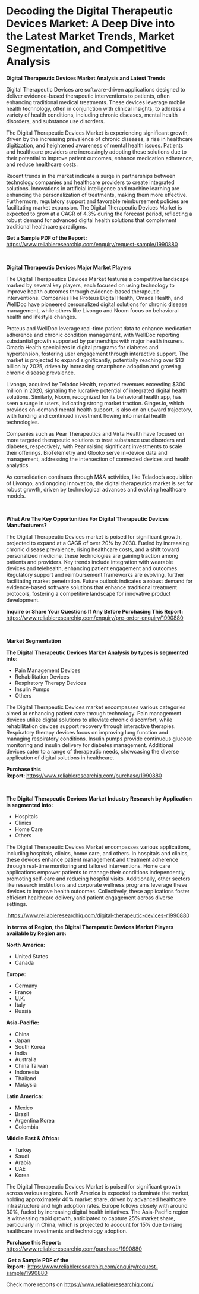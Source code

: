 <p><h1>Decoding the Digital Therapeutic Devices Market: A Deep Dive into the Latest Market Trends, Market Segmentation, and Competitive Analysis</h1></p><p><strong>Digital Therapeutic Devices Market Analysis and Latest Trends</strong></p>
<p><p>Digital Therapeutic Devices are software-driven applications designed to deliver evidence-based therapeutic interventions to patients, often enhancing traditional medical treatments. These devices leverage mobile health technology, often in conjunction with clinical insights, to address a variety of health conditions, including chronic diseases, mental health disorders, and substance use disorders.</p><p>The Digital Therapeutic Devices Market is experiencing significant growth, driven by the increasing prevalence of chronic diseases, a rise in healthcare digitization, and heightened awareness of mental health issues. Patients and healthcare providers are increasingly adopting these solutions due to their potential to improve patient outcomes, enhance medication adherence, and reduce healthcare costs.</p><p>Recent trends in the market indicate a surge in partnerships between technology companies and healthcare providers to create integrated solutions. Innovations in artificial intelligence and machine learning are enhancing the personalization of treatments, making them more effective. Furthermore, regulatory support and favorable reimbursement policies are facilitating market expansion. The Digital Therapeutic Devices Market is expected to grow at a CAGR of 4.3% during the forecast period, reflecting a robust demand for advanced digital health solutions that complement traditional healthcare paradigms.</p></p>
<p><strong>Get a Sample PDF of the Report:&nbsp;</strong> <a href="https://www.reliableresearchiq.com/enquiry/request-sample/1990880?utm_campaign=2456&utm_medium=2&utm_source=Github&utm_content=ia&utm_term=03032025&utm_id=digital-therapeutic-devices">https://www.reliableresearchiq.com/enquiry/request-sample/1990880</a></p>
<p>&nbsp;</p>
<p><strong>Digital Therapeutic Devices Major Market Players</strong></p>
<p><p>The Digital Therapeutics Devices Market features a competitive landscape marked by several key players, each focused on using technology to improve health outcomes through evidence-based therapeutic interventions. Companies like Proteus Digital Health, Omada Health, and WellDoc have pioneered personalized digital solutions for chronic disease management, while others like Livongo and Noom focus on behavioral health and lifestyle changes.</p><p>Proteus and WellDoc leverage real-time patient data to enhance medication adherence and chronic condition management, with WellDoc reporting substantial growth supported by partnerships with major health insurers. Omada Health specializes in digital programs for diabetes and hypertension, fostering user engagement through interactive support. The market is projected to expand significantly, potentially reaching over $13 billion by 2025, driven by increasing smartphone adoption and growing chronic disease prevalence.</p><p>Livongo, acquired by Teladoc Health, reported revenues exceeding $300 million in 2020, signaling the lucrative potential of integrated digital health solutions. Similarly, Noom, recognized for its behavioral health app, has seen a surge in users, indicating strong market traction. Ginger.io, which provides on-demand mental health support, is also on an upward trajectory, with funding and continued investment flowing into mental health technologies.</p><p>Companies such as Pear Therapeutics and Virta Health have focused on more targeted therapeutic solutions to treat substance use disorders and diabetes, respectively, with Pear raising significant investments to scale their offerings. BioTelemetry and Glooko serve in-device data and management, addressing the intersection of connected devices and health analytics. </p><p>As consolidation continues through M&A activities, like Teladoc’s acquisition of Livongo, and ongoing innovation, the digital therapeutics market is set for robust growth, driven by technological advances and evolving healthcare models.</p></p>
<p>&nbsp;</p>
<p><strong>What Are The Key Opportunities For Digital Therapeutic Devices Manufacturers?</strong></p>
<p><p>The Digital Therapeutic Devices market is poised for significant growth, projected to expand at a CAGR of over 20% by 2030. Fueled by increasing chronic disease prevalence, rising healthcare costs, and a shift toward personalized medicine, these technologies are gaining traction among patients and providers. Key trends include integration with wearable devices and telehealth, enhancing patient engagement and outcomes. Regulatory support and reimbursement frameworks are evolving, further facilitating market penetration. Future outlook indicates a robust demand for evidence-based software solutions that enhance traditional treatment protocols, fostering a competitive landscape for innovative product development.</p></p>
<p><strong>Inquire or Share Your Questions If Any Before Purchasing This Report:</strong> <a href="https://www.reliableresearchiq.com/enquiry/pre-order-enquiry/1990880?utm_campaign=2456&utm_medium=2&utm_source=Github&utm_content=ia&utm_term=03032025&utm_id=digital-therapeutic-devices">https://www.reliableresearchiq.com/enquiry/pre-order-enquiry/1990880</a></p>
<p>&nbsp;</p>
<p><strong>Market Segmentation</strong></p>
<p><strong>The Digital Therapeutic Devices Market Analysis by types is segmented into:</strong></p>
<p><ul><li>Pain Management Devices</li><li>Rehabilitation Devices</li><li>Respiratory Therapy Devices</li><li>Insulin Pumps</li><li>Others</li></ul></p>
<p><p>The Digital Therapeutic Devices market encompasses various categories aimed at enhancing patient care through technology. Pain management devices utilize digital solutions to alleviate chronic discomfort, while rehabilitation devices support recovery through interactive therapies. Respiratory therapy devices focus on improving lung function and managing respiratory conditions. Insulin pumps provide continuous glucose monitoring and insulin delivery for diabetes management. Additional devices cater to a range of therapeutic needs, showcasing the diverse application of digital solutions in healthcare.</p></p>
<p><strong>Purchase this Report:&nbsp;</strong><a href="https://www.reliableresearchiq.com/purchase/1990880?utm_campaign=2456&utm_medium=2&utm_source=Github&utm_content=ia&utm_term=03032025&utm_id=digital-therapeutic-devices">https://www.reliableresearchiq.com/purchase/1990880</a></p>
<p>&nbsp;</p>
<p><strong>The Digital Therapeutic Devices Market Industry Research by Application is segmented into:</strong></p>
<p><ul><li>Hospitals</li><li>Clinics</li><li>Home Care</li><li>Others</li></ul></p>
<p><p>The Digital Therapeutic Devices Market encompasses various applications, including hospitals, clinics, home care, and others. In hospitals and clinics, these devices enhance patient management and treatment adherence through real-time monitoring and tailored interventions. Home care applications empower patients to manage their conditions independently, promoting self-care and reducing hospital visits. Additionally, other sectors like research institutions and corporate wellness programs leverage these devices to improve health outcomes. Collectively, these applications foster efficient healthcare delivery and patient engagement across diverse settings.</p></p>
<p><a href="https://www.reliableresearchiq.com/digital-therapeutic-devices-r1990880?utm_campaign=2456&utm_medium=2&utm_source=Github&utm_content=ia&utm_term=03032025&utm_id=digital-therapeutic-devices">&nbsp;https://www.reliableresearchiq.com/digital-therapeutic-devices-r1990880</a></p>
<p><strong>In terms of Region, the Digital Therapeutic Devices Market Players available by Region are:</strong></p>
<p>
    <p> <strong> North America: </strong>
        <ul>
            <li>United States</li>
            <li>Canada</li>
        </ul>
        </p> 
    <p> <strong> Europe: </strong>
        <ul>
            <li>Germany</li>
            <li>France</li>
            <li>U.K.</li>
            <li>Italy</li>
            <li>Russia</li>
        </ul>
        </p> 
    <p> <strong> Asia-Pacific: </strong>
        <ul>
            <li>China</li>
            <li>Japan</li>
            <li>South Korea</li>
            <li>India</li>
            <li>Australia</li>
            <li>China Taiwan</li>
            <li>Indonesia</li>
            <li>Thailand</li>
            <li>Malaysia</li>
        </ul>
        </p> 
    <p> <strong> Latin America: </strong>
        <ul>
            <li>Mexico</li>
            <li>Brazil</li>
            <li>Argentina Korea</li>
            <li>Colombia</li>
        </ul>
        </p> 
    <p> <strong> Middle East & Africa: </strong>
        <ul>
            <li>Turkey</li>
            <li>Saudi</li>
            <li>Arabia</li>
            <li>UAE</li>
            <li>Korea</li>
        </ul>
    </p>
    </p>
<p><p>The Digital Therapeutic Devices Market is poised for significant growth across various regions. North America is expected to dominate the market, holding approximately 40% market share, driven by advanced healthcare infrastructure and high adoption rates. Europe follows closely with around 30%, fueled by increasing digital health initiatives. The Asia-Pacific region is witnessing rapid growth, anticipated to capture 25% market share, particularly in China, which is projected to account for 15% due to rising healthcare investments and technology adoption.</p></p>
<p><strong>Purchase this Report: </strong><a href="https://www.reliableresearchiq.com/purchase/1990880?utm_campaign=2456&utm_medium=2&utm_source=Github&utm_content=ia&utm_term=03032025&utm_id=digital-therapeutic-devices">https://www.reliableresearchiq.com/purchase/1990880</a></p>
<p>&nbsp;<strong>Get a Sample PDF of the Report:&nbsp;&nbsp;</strong><a href="https://www.reliableresearchiq.com/enquiry/request-sample/1990880?utm_campaign=2456&utm_medium=2&utm_source=Github&utm_content=ia&utm_term=03032025&utm_id=digital-therapeutic-devices">https://www.reliableresearchiq.com/enquiry/request-sample/1990880</a></p>
<p><strong></strong></p>
<p>Check more reports on <a href="https://www.reliableresearchiq.com/?utm_campaign=2456&utm_medium=2&utm_source=Github&utm_content=ia&utm_term=03032025&utm_id=digital-therapeutic-devices">https://www.reliableresearchiq.com/</a></p>